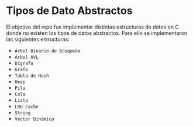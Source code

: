 # Tipos de Dato Abstractos

El objetivo del repo fue implementar distintas estructuras de datos en C donde no existen los tipos de datos abstractos. Para ello se implementaron las siguientes estructuras:

- `Árbol Binario de Búsqueda`
- `Árbol AVL`
- `Digrafo`
- `Grafo`
- `Tabla de Hash`
- `Heap`
- `Pila`
- `Cola`
- `Lista`
- `LRU Cache`
- `String`
- `Vector Dinámico`
